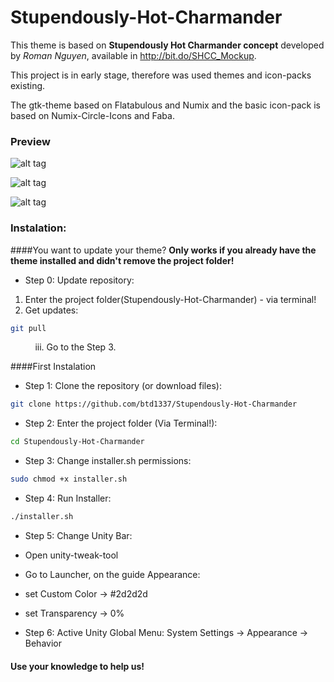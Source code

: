 # Stupendously-Hot-Charmander

This theme is based on **Stupendously Hot Charmander concept** developed by _Roman Nguyen_, available in http://bit.do/SHCC_Mockup.

This project is in early stage, therefore was used themes and icon-packs existing.

The gtk-theme based on Flatabulous and Numix and the basic icon-pack is based on Numix-Circle-Icons and Faba.


### Preview

![alt tag](https://raw.githubusercontent.com/btd1337/Stupendously-Hot-Charmander/master/preview/preview1.png)


![alt tag](https://raw.githubusercontent.com/btd1337/Stupendously-Hot-Charmander/master/preview/preview2.png)


![alt tag](https://raw.githubusercontent.com/btd1337/Stupendously-Hot-Charmander/master/preview/preview3.png)



### Instalation:


####You want to update your theme?
**Only works if you already have the theme installed and didn't remove the project folder!**

* Step 0: Update repository:
 1. Enter the project folder(Stupendously-Hot-Charmander) - via terminal!
 1. Get updates:
```bash
git pull
```
&nbsp;&nbsp;&nbsp;&nbsp;&nbsp;&nbsp;&nbsp;&nbsp;&nbsp;&nbsp;iii. Go to the Step 3.



####First Instalation

* Step 1: Clone the repository (or download files):
```bash
git clone https://github.com/btd1337/Stupendously-Hot-Charmander
```
* Step 2: Enter the project folder (Via Terminal!):
```bash
cd Stupendously-Hot-Charmander
```
* Step 3: Change installer.sh permissions:
```bash
sudo chmod +x installer.sh
```
* Step 4: Run Installer:
```bash
./installer.sh
```
* Step 5: Change Unity Bar:
 * Open unity-tweak-tool
 * Go to Launcher, on the guide Appearance:
 * set Custom Color -> #2d2d2d
 * set Transparency -> 0%

* Step 6: Active Unity Global Menu:
 System Settings -> Appearance -> Behavior


#### Use your knowledge to help us!
